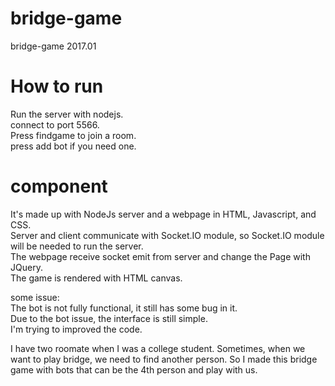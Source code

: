 # bridge-game
bridge-game  2017.01  
  
# How to run 
  Run the server with nodejs.  
  connect to port 5566.  
  Press findgame to join a room.  
  press add bot if you need one.  
  
# component
It's made up with NodeJs server and a webpage in HTML, Javascript, and CSS.   
Server and client communicate with Socket.IO module, so Socket.IO module will be needed to run the server.   
The webpage receive socket emit from server and change the Page with JQuery.  
The game is rendered with HTML canvas.  
   
some issue:  
The bot is not fully functional, it still has some bug in it.  
Due to the bot issue, the interface is still simple.  
I'm trying to improved the code.  
  
I have two roomate when I was a college student. Sometimes, when we want to play bridge, we need to find another person. So I made this bridge game with bots that can be the 4th person and play with us.   
